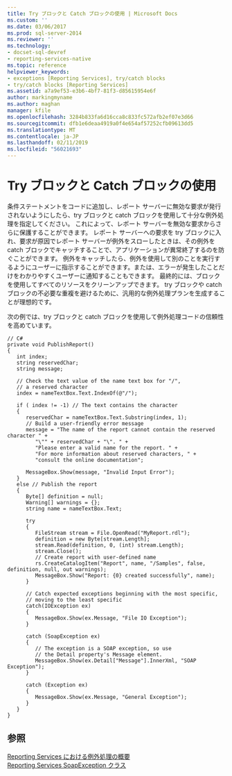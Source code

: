 ```yaml
---
title: Try ブロックと Catch ブロックの使用 | Microsoft Docs
ms.custom: ''
ms.date: 03/06/2017
ms.prod: sql-server-2014
ms.reviewer: ''
ms.technology:
- docset-sql-devref
- reporting-services-native
ms.topic: reference
helpviewer_keywords:
- exceptions [Reporting Services], try/catch blocks
- try/catch blocks [Reporting Services]
ms.assetid: a7a9ef53-e3b6-4bf7-81f3-d85615954e6f
author: markingmyname
ms.author: maghan
manager: kfile
ms.openlocfilehash: 3284b833fa6d16cca8c833fc572afb2ef07e3d66
ms.sourcegitcommit: dfb1e6deaa4919a0f4e654af57252cfb09613dd5
ms.translationtype: MT
ms.contentlocale: ja-JP
ms.lasthandoff: 02/11/2019
ms.locfileid: "56021693"
---
```

# <a name="using-try-and-catch-blocks"></a>Try ブロックと Catch ブロックの使用
  条件ステートメントをコードに追加し、レポート サーバーに無効な要求が発行されないようにしたら、try ブロックと catch ブロックを使用して十分な例外処理を指定してください。 これによって、レポート サーバーを無効な要求からさらに保護することができます。 レポート サーバーへの要求を try ブロックに入れ、要求が原因でレポート サーバーが例外をスローしたときは、その例外を catch ブロックでキャッチすることで、アプリケーションが異常終了するのを防ぐことができます。 例外をキャッチしたら、例外を使用して別のことを実行するようにユーザーに指示することができます。または、エラーが発生したことだけをわかりやすくユーザーに通知することもできます。 最終的には、ブロックを使用してすべてのリソースをクリーンアップできます。 try ブロックや catch ブロックの不必要な重複を避けるために、汎用的な例外処理プランを生成することが理想的です。  
  
 次の例では、try ブロックと catch ブロックを使用して例外処理コードの信頼性を高めています。  
  
```  
// C#  
private void PublishReport()  
{  
   int index;  
   string reservedChar;  
   string message;  
  
   // Check the text value of the name text box for "/",  
   // a reserved character  
   index = nameTextBox.Text.IndexOf(@"/");  
  
   if ( index != -1) // The text contains the character  
   {  
      reservedChar = nameTextBox.Text.Substring(index, 1);  
      // Build a user-friendly error message  
      message = "The name of the report cannot contain the reserved character " +  
         "\"" + reservedChar + "\". " +  
         "Please enter a valid name for the report. " +  
         "For more information about reserved characters, " +  
         "consult the online documentation";  
  
      MessageBox.Show(message, "Invalid Input Error");  
   }  
   else // Publish the report  
   {  
      Byte[] definition = null;  
      Warning[] warnings = {};  
      string name = nameTextBox.Text;  
  
      try  
      {  
         FileStream stream = File.OpenRead("MyReport.rdl");  
         definition = new Byte[stream.Length];  
         stream.Read(definition, 0, (int) stream.Length);  
         stream.Close();  
         // Create report with user-defined name  
         rs.CreateCatalogItem("Report", name, "/Samples", false, definition, null, out warnings);  
         MessageBox.Show("Report: {0} created successfully", name);  
      }  
  
      // Catch expected exceptions beginning with the most specific,  
      // moving to the least specific  
      catch(IOException ex)  
      {  
         MessageBox.Show(ex.Message, "File IO Exception");  
      }  
  
      catch (SoapException ex)  
      {  
         // The exception is a SOAP exception, so use  
         // the Detail property's Message element.  
         MessageBox.Show(ex.Detail["Message"].InnerXml, "SOAP Exception");   
      }  
  
      catch (Exception ex)  
      {  
         MessageBox.Show(ex.Message, "General Exception");  
      }  
   }  
}  
```  
  
## <a name="see-also"></a>参照  
 [Reporting Services における例外処理の概要](../introducing-exception-handling-in-reporting-services.md)   
 [Reporting Services SoapException クラス](../soapexception-class/reporting-services-soapexception-class.md)  
  
  
